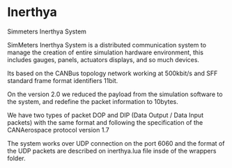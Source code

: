 # Inerthya
Simmeters Inerthya System

SimMeters Inerthya System is a distributed communication system to manage the creation of entire simulation hardware environment, this includes gauges, panels, actuators displays, and so much devices.

Its based on the CANBus topology network working at 500kbit/s and SFF standard frame format identifiers 11bit.

On the version 2.0 we reduced the payload from the simulation software to the system, and redefine the packet information to 10bytes.

We have two types of packet DOP and DIP (Data Output / Data Input packets) with the same format and following the specification of the CANAerospace protocol version 1.7

The system works over UDP connection on the port 6060 and the format of the UDP packets are described on inerthya.lua file insde of the wrappers folder.


